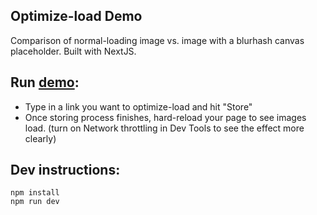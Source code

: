 ## Optimize-load Demo

Comparison of normal-loading image vs. image with a blurhash canvas placeholder.
Built with NextJS.

## Run [demo](https://lazy-load-demo-git-main.gsajith.vercel.app/):

- Type in a link you want to optimize-load and hit "Store"
- Once storing process finishes, hard-reload your page to see images load. (turn on Network throttling in Dev Tools to see the effect more clearly)

## Dev instructions:

```
npm install
npm run dev
```
